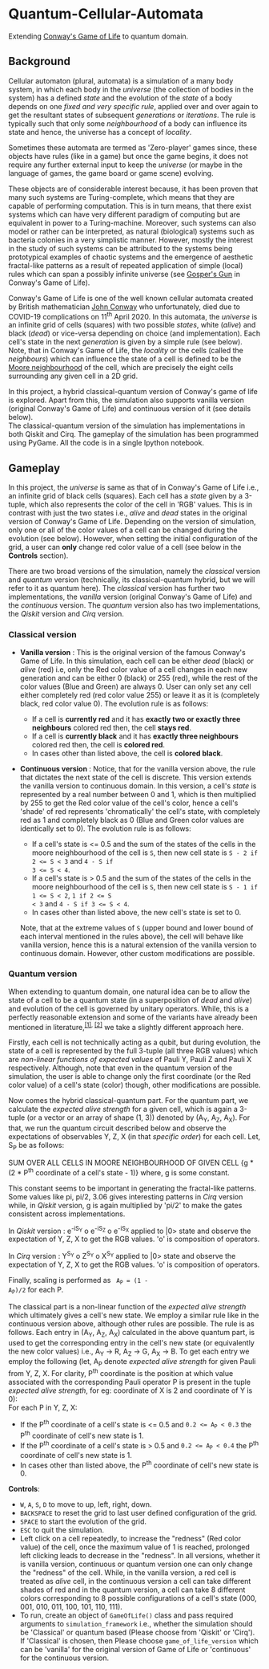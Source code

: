 # Quantum-Cellular-Automata
Extending [Conway's Game of Life](https://en.wikipedia.org/wiki/Conway%27s_Game_of_Life) to quantum domain. <br>

## Background
Cellular automaton (plural, automata) is a simulation of a many body system, in which each body in the *universe* (the collection of bodies in the system) has a  defined *state* and the evolution of the *state* of a body depends on one *fixed and very specific rule*, applied over and over again to get the resultant states of subsequent *generations* or *iterations*. The rule is typically such that only some *neighbourhood* of a body can influence its state and hence, the universe has a concept of *locality*. <br>

Sometimes these automata are termed as 'Zero-player' games since, these objects have rules (like in a game) but once the game begins, it does not require any further external input to keep the *universe* (or maybe in the language of games, the game board or game scene) evolving. <br>

These objects are of considerable interest because, it has been proven that many such systems are Turing-complete, which means that they are capable of performing computation. This is in turn means, that there exist systems which can have very different paradigm of computing but are equivalent in power to a Turing-machine. Moreover, such systems can also model or rather can be interpreted, as natural (biological) systems such as bacteria colonies in a very simplistic manner. However, mostly the interest in the study of such systems can be attributed to the systems being prototypical examples of chaotic systems and the emergence of aesthetic fractal-like patterns as a result of repeated application of simple (local) rules which can span a possibly infinite universe (see [Gosper's Gun](https://en.wikipedia.org/wiki/Gun_(cellular_automaton)) in Conway's Game of Life). <br>

Conway's Game of Life is one of the well known cellular automata created by British mathematician [John Conway](https://en.wikipedia.org/wiki/John_Horton_Conway) who unfortunately, died due to COVID-19 complications on 11<sup>th</sup> April 2020. In this automata, the *universe* is an infinite grid of cells (squares) with two possible *states*, white (*alive*) and black (*dead*) or vice-versa depending on choice (and implementation). Each cell's state in the next *generation* is given by a simple rule (see below). Note, that in Conway's Game of Life, the *locality* or the cells (called the *neighbours*) which can influence the state of a cell is defined to be the [Moore neighbourhood](https://en.wikipedia.org/wiki/Moore_neighborhood) of the cell, which are precisely the eight cells surrounding any given cell in a 2D grid. <br>

In this project, a hybrid classical-quantum version of Conway's game of life is explored. Apart from this, the simulation also supports vanilla version (original Conway's Game of Life) and continuous version of it (see details below).<br>
The classical-quantum version of the simulation has implementations in both Qiskit and Cirq. The gameplay of the simulation has been programmed using PyGame. All the code is in a single Ipython notebook. <br>

## Gameplay
In this project, the *universe* is same as that of in Conway's Game of Life i.e., an infinite grid of black cells (squares). Each cell has a *state* given by a 3-tuple, which also represents the color of the cell in 'RGB' values. This is in contrast with just the two states i.e., *alive* and *dead* states in the original version of Conway's Game of Life. Depending on the version of simulation, only one or all of the color values of a cell can be changed during the evolution (see below). However, when setting the initial configuration of the grid, a user can **only** change red color value of a cell (see below in the **Controls** section). <br>

There are two broad versions of the simulation, namely the *classical* version and *quantum* version (technically, its classical-quantum hybrid, but we will refer to it as quantum here). The *classical* version has further two implementations, the *vanilla* version (original Conway's Game of Life) and the *continuous* version. The *quantum* version also has two implementations, the *Qiskit* version and *Cirq* version. <br>

### Classical version
- **Vanilla version** : This is the original version of the famous Conway's Game of Life. In this simulation, each cell can be either *dead* (black) or *alive* (red) i.e, only the Red color value of a cell changes in each new generation and can be either 0 (black) or 255 (red), while the rest of the color values (Blue and Green) are always 0. User can only set any cell either completely red (red color value 255) or leave it as it is (completely black, red color value 0). The evolution rule is as follows:
   -  If a cell is **currently red** and it has **exactly two or exactly three neighbours** colored red then, the cell **stays red**.
   -  If a cell is **currently black** and it has **exactly three neighbours** colored red then, the cell is **colored red**.
   -  In cases other than listed above, the cell is **colored black**.  

- **Continuous version** : Notice, that for the vanilla version above, the rule that dictates the next state of the cell is discrete. This version extends the vanilla version to continuous domain. In this version, a cell's *state* is represented by a real number between 0 and 1, which is then multiplied by 255 to get the Red color value of the cell's color, hence a cell's 'shade' of red represents 'chromatically' the cell's state, with completely red as 1 and completely black as 0 (Blue and Green color values are identically set to 0). The evolution rule is as follows:
   - If a cell's state is <= 0.5 and the sum of the states of the cells in the moore neighbourhood of the cell is <code>S</code>, then new cell state is <code>S - 2 if 2 <= S < 3</code> and <code>4 - S if 3 <= S < 4</code>.
   - If a cell's state is > 0.5 and the sum of the states of the cells in the moore neighbourhood of the cell is <code>S</code>, then new cell state is <code>S - 1 if 1 <= S < 2</code>, <code>1 if 2 <= S < 3</code> and <code>4 - S if 3 <= S < 4</code>.
   - In cases other than listed above, the new cell's state is set to 0. <br>

   Note, that at the extreme values of <code>S</code> (upper bound and lower bound of each interval mentioned in the rules above), the cell will behave like vanilla      version, hence this is a natural extension of the vanilla version to continuous domain. However, other custom modifications are possible.

### Quantum version
When extending to quantum domain, one natural idea can be to allow the state of a cell to be a quantum state (in a superposition of *dead* and *alive*) and evolution of the cell is governed by unitary operators. While, this is a perfectly reasonable extension and some of the variants have already been mentioned in literature,<sup>[[1]](https://arxiv.org/pdf/1902.07835), [[2]](https://arxiv.org/pdf/1010.4666.pdf)</sup> we take a slightly different approach here. <br>

Firstly, each cell is not technically acting as a qubit, but during evolution, the state of a cell is represented by the full 3-tuple (all three RGB values) which are *non-linear functions of expected values* of Pauli Y, Pauli Z and Pauli X respectively. Although, note that even in the quantum version of the simulation, the user is able to change only the first coordinate (or the Red color value) of a cell's state (color) though, other modifications are possible.

Now comes the hybrid classical-quantum part. For the quantum part, we calculate the *expected alive strength* for a given cell, which is again a 3-tuple (or a vector or an array of shape (1, 3)) denoted by (A<sub>Y</sub>, A<sub>Z</sub>, A<sub>X</sub>). For that, we run the quantum circuit described below and observe the expectations of observables Y, Z, X (in that *specific order*) for each cell. Let, S<sub>P</sub> be as follows: <br>

SUM OVER ALL CELLS IN MOORE NEIGHBOURHOOD OF GIVEN CELL {g * (2 * P<sup>th</sup> coordinate of a cell's state - 1)} where, g is some constant. <br>

This constant seems to be important in generating the fractal-like patterns. Some values like pi, pi/2, 3.06 gives interesting patterns in *Cirq* version while, in *Qiskit* version, g is again multiplied by 'pi/2' to make the gates consistent across implementations. <br>
   
   In *Qiskit* version : e<sup>-iS<sub>Y</sub></sup> o e<sup>-iS<sub>Z</sub></sup> o e<sup>-iS<sub>X</sub></sup> applied to |0> state and observe the expectation of Y, Z, X to get the RGB values. 'o' is composition of operators. <br>
   
   In *Cirq* version : Y<sup>S<sub>Y</sub></sup> o Z<sup>S<sub>Y</sub></sup> o X<sup>S<sub>Y</sub></sup> applied to |0> state and observe the expectation of Y, Z, X to get the RGB values. 'o' is composition of operators. <br>

Finally, scaling is performed as <code> A<sub>P</sub> = (1 - A<sub>P</sub>)/2</code> for each P. <br>
   
The classical part is a non-linear function of the *expected alive strength* which ultimately gives a cell's new state. We employ a similar rule like in the continuous version above, although other rules are possible. The rule is as follows. Each entry in (A<sub>Y</sub>, A<sub>Z</sub>, A<sub>X</sub>) calculated in the above quantum part, is used to get the corresponding entry in the cell's new state (or equivalently the new color values) i.e., A<sub>Y</sub> -> R, A<sub>Z</sub> -> G, A<sub>X</sub> -> B. To get each entry we employ the following (let, A<sub>P</sub> denote *expected alive strength* for given Pauli from Y, Z, X. For clarity, P<sup>th</sup> coordinate is the position at which value associated with the corresponding Pauli operator P is present in the tuple *expected alive strength*, for eg: coordinate of X is 2 and coordinate of Y is 0): <br>
   For each P in Y, Z, X:
   -  If the P<sup>th</sup> coordinate of a cell's state is <= 0.5 and <code>0.2 <= A<sub>P</sub> < 0.3</code> the P<sup>th</sup> coordinate of cell's new state is 1.
   -  If the P<sup>th</sup> coordinate of a cell's state is > 0.5 and <code>0.2 <= A<sub>P</sub> < 0.4</code> the P<sup>th</sup> coordinate of cell's new state is 1. 
   -  In cases other than listed above, the P<sup>th</sup> coordinate of cell's new state is 0. <br>

**Controls**:
- <code>W</code>, <code>A</code>, <code>S</code>, <code>D</code> to move to up, left, right, down.
- <code>BACKSPACE</code> to reset the grid to last user defined configuration of the grid.
- <code>SPACE</code> to start the evolution of the grid.
- <code>ESC</code> to quit the simulation.
- Left click on a cell repeatedly, to increase the "redness" (Red color value) of the cell, once the maximum value of 1 is reached, prolonged left clicking leads to  decrease in the "redness". In all versions, whether it is vanilla version, continuous or quantum version one can only change the "redness" of the cell. While, in the vanilla version, a red cell is treated as *alive* cell, in the continuous version a cell can take different shades of red and in the quantum version, a cell can take 8 different colors corresponding to 8 possible configurations of a cell's state (000, 001, 010, 011, 100, 101, 110, 111).
- To run, create an object of <code>GameOfLife()</code> class and pass required arguments to <code>simulation_framework</code> i.e., whether the simulation should be 'Classical' or quantum based (Please choose from 'Qiskit' or 'Cirq'). If 'Classical' is chosen, then Please choose <code>game_of_life_version</code> which can be 'vanilla' for the original version of Game of Life or 'continuous' for the continuous version.
